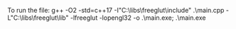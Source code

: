 To run the file: g++ -O2 -std=c++17 -I"C:\libs\freeglut\include" .\main.cpp -L"C:\libs\freeglut\lib" -lfreeglut -lopengl32 -o .\main.exe; .\main.exe
